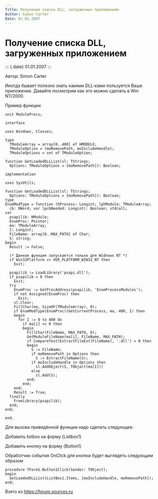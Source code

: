 ```yaml
---
Title: Получение списка DLL, загруженных приложением
Author: Simon Carter
Date: 01.01.2007
---
```



Получение списка DLL, загруженных приложением
=============================================

::: {.date}
01.01.2007
:::

Автор: Simon Carter

Иногда бывает полезно знать какими DLL-ками пользуется Ваше приложение.
Давайте посмотрим как это можно сделать в Win NT/2000.

Пример функции

    unit ModuleProcs; 
     
    interface 
     
    uses Windows, Classes; 
     
    type 
      TModuleArray = array[0..400] of HMODULE; 
      TModuleOption = (moRemovePath, moIncludeHandle); 
      TModuleOptions = set of TModuleOption; 
     
    function GetLoadedDLLList(sl: TStrings; 
      Options: TModuleOptions = [moRemovePath]): Boolean; 
     
    implementation 
     
    uses SysUtils; 
     
    function GetLoadedDLLList(sl: TStrings; 
      Options: TModuleOptions = [moRemovePath]): Boolean; 
    type 
    EnumModType = function (hProcess: Longint; lphModule: TModuleArray; 
      cb: DWord; var lpcbNeeded: Longint): Boolean; stdcall; 
    var 
      psapilib: HModule; 
      EnumProc: Pointer; 
      ma: TModuleArray; 
      I: Longint; 
      FileName: array[0..MAX_PATH] of Char; 
      S: string; 
    begin 
      Result := False; 
     
      (* Данная функция запускается только для Widnows NT *) 
      if Win32Platform <> VER_PLATFORM_WIN32_NT then 
        Exit; 
     
      psapilib := LoadLibrary('psapi.dll'); 
      if psapilib = 0 then 
        Exit; 
      try 
        EnumProc := GetProcAddress(psapilib, 'EnumProcessModules'); 
        if not Assigned(EnumProc) then 
          Exit; 
        sl.Clear; 
        FillChar(ma, SizeOF(TModuleArray), 0); 
        if EnumModType(EnumProc)(GetCurrentProcess, ma, 400, I) then 
        begin 
          for I := 0 to 400 do 
            if ma[i] <> 0 then 
            begin 
              FillChar(FileName, MAX_PATH, 0); 
              GetModuleFileName(ma[i], FileName, MAX_PATH); 
              if CompareText(ExtractFileExt(FileName), '.dll') = 0 then 
              begin 
                S := FileName; 
                if moRemovePath in Options then 
                  S := ExtractFileName(S); 
                if moIncludeHandle in Options then 
                  sl.AddObject(S, TObject(ma[I])) 
                else 
                  sl.Add(S); 
              end; 
            end; 
        end; 
        Result := True; 
      finally 
        FreeLibrary(psapilib); 
      end; 
    end; 
     
    end. 

Для вызова приведённой функции надо сделать следующее:

Добавить listbox на форму (Listbox1)

Добавить кнопку на форму (Button1)

Обработчик события OnClick для кнопки будет выглядеть следующим образом

    procedure TForm1.Button1Click(Sender: TObject); 
    begin 
      GetLoadedDLLList(ListBox1.Items, [moIncludeHandle, moRemovePath]); 
    end; 

Взято из <https://forum.sources.ru>
